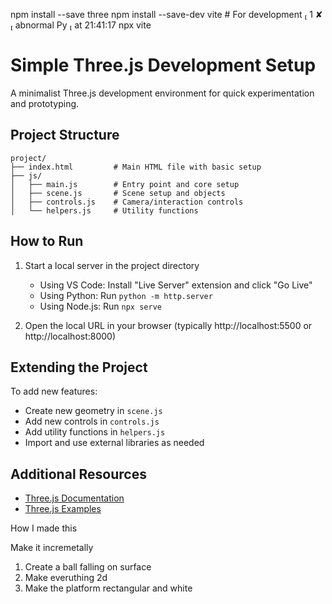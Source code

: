 npm install --save three
npm install --save-dev vite # For development                                                                           1 ✘  abnormal Py  at 21:41:17 
npx vite

# Simple Three.js Development Setup

A minimalist Three.js development environment for quick experimentation and prototyping.

## Project Structure

```
project/
├── index.html         # Main HTML file with basic setup
├── js/
│   ├── main.js        # Entry point and core setup
│   ├── scene.js       # Scene setup and objects
│   ├── controls.js    # Camera/interaction controls
│   └── helpers.js     # Utility functions
```

## How to Run

1. Start a local server in the project directory
   - Using VS Code: Install "Live Server" extension and click "Go Live"
   - Using Python: Run `python -m http.server` 
   - Using Node.js: Run `npx serve`

2. Open the local URL in your browser (typically http://localhost:5500 or http://localhost:8000)

## Extending the Project

To add new features:
- Create new geometry in `scene.js`
- Add new controls in `controls.js`
- Add utility functions in `helpers.js`
- Import and use external libraries as needed

## Additional Resources

- [Three.js Documentation](https://threejs.org/docs/)
- [Three.js Examples](https://threejs.org/examples/)



How I made this

Make it incremetally

1. Create a ball falling on surface
2. Make everuthing 2d
3. Make the platform rectangular and white